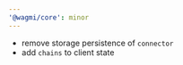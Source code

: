 ```yaml
---
'@wagmi/core': minor
---
```


- remove storage persistence of `connector`
- add `chains` to client state
